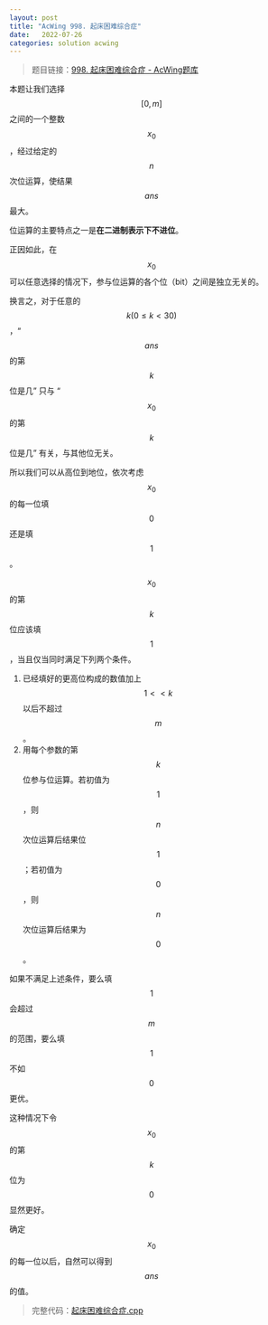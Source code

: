 ```yaml
---
layout: post
title: "AcWing 998. 起床困难综合症"
date:   2022-07-26
categories: solution acwing
---
```


> 题目链接：<a href="https://www.acwing.com/problem/content/1000/" target="_blank">998. 起床困难综合症 - AcWing题库</a>

本题让我们选择 $$[0, m]$$ 之间的一个整数 $$x_0$$，经过给定的 $$n$$ 次位运算，使结果 $$ans$$ 最大。

位运算的主要特点之一是**在二进制表示下不进位**。

正因如此，在 $$x_0$$ 可以任意选择的情况下，参与位运算的各个位（bit）之间是独立无关的。

换言之，对于任意的 $$k (0 \leq k < 30)$$，“$$ans$$ 的第 $$k$$ 位是几” 只与 “$$x_0$$ 的第 $$k$$ 位是几” 有关，与其他位无关。

所以我们可以从高位到地位，依次考虑 $$x_0$$ 的每一位填 $$0$$ 还是填 $$1$$。

$$x_0$$ 的第 $$k$$ 位应该填 $$1$$，当且仅当同时满足下列两个条件。
1. 已经填好的更高位构成的数值加上 $$1 << k$$ 以后不超过 $$m$$。
2. 用每个参数的第 $$k$$ 位参与位运算。若初值为 $$1$$，则 $$n$$ 次位运算后结果位 $$1$$；若初值为 $$0$$，则 $$n$$ 次位运算后结果为 $$0$$。

如果不满足上述条件，要么填 $$1$$ 会超过 $$m$$ 的范围，要么填 $$1$$ 不如 $$0$$ 更优。

这种情况下令 $$x_0$$ 的第 $$k$$ 位为 $$0$$ 显然更好。

确定 $$x_0$$ 的每一位以后，自然可以得到 $$ans$$ 的值。

> 完整代码：<a href="https://gitee.com/lyccrius/oi/blob/master/AcWing/998/起床困难综合症.cpp" target="_blank">起床困难综合症.cpp</a>